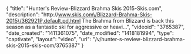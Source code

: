 {
    "title": "Hunter's Review-Blizzard Brahma Skis 2015-Skis.com",
    "description": "http:\/\/www.skis.com\/Blizzard-Brahma-Skis-2015\/362921P,default,pd.html The Brahma from Blizzard is back this season as a fantastic ski for aggressive or heavi...",
    "videoid": "3765387",
    "date_created": "1411361075",
    "date_modified": "1418181994",
    "type": "captivate",
    "layout": "video",
    "url": "\/v\/hunter-s-review-blizzard-brahma-skis-2015-skis-com\/3765387"
}
